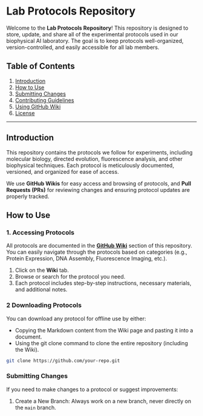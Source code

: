 # Lab Protocols Repository

Welcome to the **Lab Protocols Repository**! This repository is designed to
store, update, and share all of the experimental protocols used in our
biophysical AI laboratory. The goal is to keep protocols well-organized,
version-controlled, and easily accessible for all lab members.

## Table of Contents

1. [Introduction](#introduction)
2. [How to Use](#how-to-use)
3. [Submitting Changes](#submitting-changes)
4. [Contributing Guidelines](#contributing-guidelines)
5. [Using GitHub Wiki](#using-github-wiki)
6. [License](#license)

---

## Introduction

This repository contains the protocols we follow for experiments, including
molecular biology, directed evolution, fluorescence analysis, and other
biophysical techniques. Each protocol is meticulously documented, versioned, and
organized for ease of access.

We use **GitHub Wikis** for easy access and browsing of protocols, and **Pull
Requests (PRs)** for reviewing changes and ensuring protocol updates are
properly tracked.

## How to Use

### 1. Accessing Protocols

All protocols are documented in the **[GitHub
Wiki](https://github.com/darosio/lab-protocols/wiki)** section of this
repository. You can easily navigate through the protocols based on categories
(e.g., Protein Expression, DNA Assembly, Fluorescence Imaging, etc.).

1. Click on the **Wiki** tab.
2. Browse or search for the protocol you need.
3. Each protocol includes step-by-step instructions, necessary materials, and
   additional notes.

### 2 Downloading Protocols

You can download any protocol for offline use by either:

- Copying the Markdown content from the Wiki page and pasting it into a document.
- Using the git clone command to clone the entire repository (including the Wiki).

```bash
git clone https://github.com/your-repo.git
```

### Submitting Changes

If you need to make changes to a protocol or suggest improvements:

1. Create a New Branch:
   Always work on a new branch, never directly on the `main` branch.
